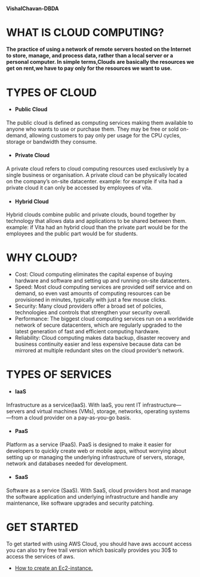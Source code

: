 #### VishalChavan-DBDA

# WHAT IS CLOUD COMPUTING?

#### The practice of using a network of remote servers hosted on the Internet to store, manage, and process data, rather than a local server or a personal computer. In simple terms,Clouds are basically the resources we get on rent,we have to pay only for the resources we want to use. 

# TYPES OF CLOUD

* ####  Public Cloud 
The public cloud is defined as computing services making them available to anyone who wants to use or purchase them. They may be free or sold on-demand, allowing customers to pay only per usage for the CPU cycles, storage or bandwidth they consume.

* #### Private Cloud
A private cloud refers to cloud computing resources used exclusively by a single business or organisation. A private cloud can be physically located on the company’s on-site datacenter. example: for example if vita had a private cloud it can only be accessed by employees of vita.

* #### Hybrid Cloud
Hybrid clouds combine public and private clouds, bound together by technology that allows data and applications to be shared between them.
example: if Vita had an hybrid cloud than the private part would be for the employees and the public part would be for students.

# WHY CLOUD?

* Cost: Cloud computing eliminates the capital expense of buying hardware and software and setting up and running on-site datacenters.
* Speed: Most cloud computing services are provided self service and on demand, so even vast amounts of computing resources can be provisioned in minutes, typically with just a few mouse clicks.
* Security: Many cloud providers offer a broad set of policies, technologies and controls that strengthen your security overall.
* Performance: The biggest cloud computing services run on a worldwide network of secure datacenters, which are regularly upgraded to the latest generation of fast and efficient computing hardware.
* Reliability: Cloud computing makes data backup, disaster recovery and business continuity easier and less expensive because data can be mirrored at multiple redundant sites on the cloud provider’s network.


# TYPES OF SERVICES


* #### IaaS
Infrastructure as a service(IaaS). With IaaS, you rent IT infrastructure—servers and virtual machines (VMs), storage, networks, operating systems—from a cloud provider on a pay-as-you-go basis.

* #### PaaS
Platform as a service (PaaS). PaaS is designed to make it easier for developers to quickly create web or mobile apps, without worrying about setting up or managing the underlying infrastructure of servers, storage, network and databases needed for development.

* #### SaaS
Software as a service (SaaS). With SaaS, cloud providers host and manage the software application and underlying infrastructure and handle any maintenance, like software upgrades and security patching.

# GET STARTED
To get started with using AWS Cloud, you should have aws account access you can also try free trail version which basically provides you
30$ to access the services of aws.

* [How to create an Ec2-instance.](ec2.md)

